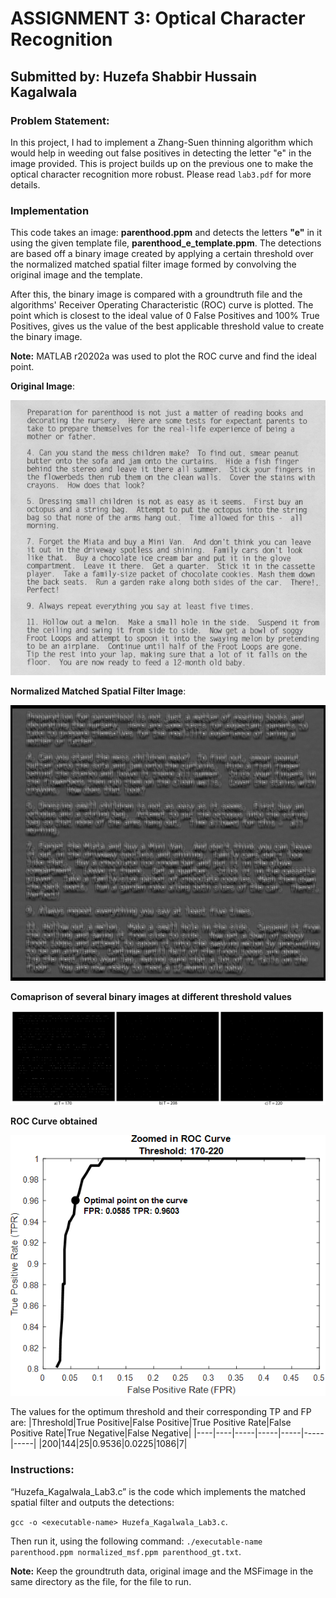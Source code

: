 # ASSIGNMENT 3: Optical Character Recognition
## Submitted by: Huzefa Shabbir Hussain Kagalwala

### Problem Statement:
In this project, I had to implement a Zhang-Suen thinning algorithm which would help in weeding out false positives in detecting the letter "e" in the image provided. This is project builds up on the previous one to make the optical character recognition more robust.
Please read `lab3.pdf` for more details.

### Implementation

This code takes an image: **parenthood.ppm** and detects the letters **"e"** in it using the given template file, **parenthood_e_template.ppm**. The detections are based off a binary image created by applying a certain threshold over the normalized matched spatial filter image formed by convolving the original image and the template.  

After this, the binary image is compared with a groundtruth file and the algorithms' Receiver Operating Characteristic (ROC) curve is plotted. The point which is closest to the ideal value of 0 False Positives and 100% True Positives, gives us the value of the best applicable threshold value to create the binary image. 

**Note:** MATLAB r20202a was used to plot the ROC curve and find the ideal point.

**Original Image**:

![](https://github.com/Huzefa-Kagalwala/ECE6310-Introduction-to-Computer-Vision/blob/master/2-Optical%20Character%20Recognition/Data/parenthood.png)

**Normalized Matched Spatial Filter Image**:

![](https://github.com/Huzefa-Kagalwala/ECE6310-Introduction-to-Computer-Vision/blob/master/2-Optical%20Character%20Recognition/Data/normalized_msf.png)

**Comaprison of several binary images at different threshold values**

![](https://github.com/Huzefa-Kagalwala/ECE6310-Introduction-to-Computer-Vision/blob/master/2-Optical%20Character%20Recognition/Data/Collage.png)

**ROC Curve obtained** 

![](https://github.com/Huzefa-Kagalwala/ECE6310-Introduction-to-Computer-Vision/blob/master/2-Optical%20Character%20Recognition/Data/roc.png)

The values for the optimum threshold and their corresponding TP and FP are:
|Threshold|True Positive|False Positive|True Positive Rate|False Positive Rate|True Negative|False Negative|
|----|----|-----|-----|-----|-----|-----|
|200|144|25|0.9536|0.0225|1086|7|

### Instructions:
“Huzefa_Kagalwala_Lab3.c” is the code which implements the matched spatial filter and outputs the detections:

   `gcc -o <executable-name> Huzefa_Kagalwala_Lab3.c`.

   Then run it, using the following command: `./executable-name parenthood.ppm normalized_msf.ppm parenthood_gt.txt`.


**Note:** Keep the groundtruth data, original image and the MSFimage in the same directory as the file, for the file to run.
